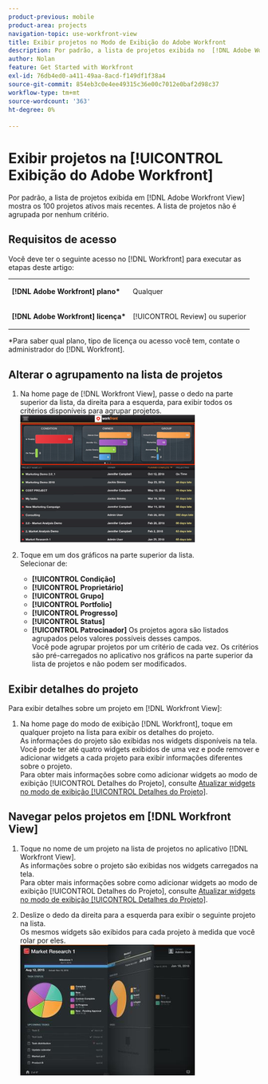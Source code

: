 ```yaml
---
product-previous: mobile
product-area: projects
navigation-topic: use-workfront-view
title: Exibir projetos no Modo de Exibição do Adobe Workfront
description: Por padrão, a lista de projetos exibida no  [!DNL Adobe Workfront] Modo de Exibição mostra os 100 projetos ativos mais recentes. A lista de projetos não é agrupada por nenhum critério.
author: Nolan
feature: Get Started with Workfront
exl-id: 76db4ed0-a411-49aa-8acd-f149df1f38a4
source-git-commit: 854eb3c0e4ee49315c36e00c7012e0baf2d98c37
workflow-type: tm+mt
source-wordcount: '363'
ht-degree: 0%

---
```


# Exibir projetos na [!UICONTROL Exibição do Adobe Workfront]

Por padrão, a lista de projetos exibida em [!DNL Adobe Workfront View] mostra os 100 projetos ativos mais recentes. A lista de projetos não é agrupada por nenhum critério.

## Requisitos de acesso

Você deve ter o seguinte acesso no [!DNL Workfront] para executar as etapas deste artigo:

<table style="table-layout:auto"> 
 <col> 
 </col> 
 <col> 
 </col> 
 <tbody> 
  <tr> 
   <td role="rowheader"><strong>[!DNL Adobe Workfront] plano*</strong></td> 
   <td> <p>Qualquer</p> </td> 
  </tr> 
  <tr> 
   <td role="rowheader"><strong>[!DNL Adobe Workfront] licença*</strong></td> 
   <td> <p>[!UICONTROL Review] ou superior</p> </td> 
  </tr> 
 </tbody> 
</table>

&#42;Para saber qual plano, tipo de licença ou acesso você tem, contate o administrador do [!DNL Workfront].

## Alterar o agrupamento na lista de projetos

1. Na home page de [!DNL Workfront View], passe o dedo na parte superior da lista, da direita para a esquerda, para exibir todos os critérios disponíveis para agrupar projetos.\
   ![[!DNL workfront_view_project_groupings_Adobe].png](assets/workfront-view-project-groupings-adobe-350x255.png)

1. Toque em um dos gráficos na parte superior da lista.\
   Selecionar de:

   * **[!UICONTROL Condição]**
   * **[!UICONTROL Proprietário]**
   * **[!UICONTROL Grupo]**
   * **[!UICONTROL Portfolio]**
   * **[!UICONTROL Progresso]**
   * **[!UICONTROL Status]**
   * **[!UICONTROL Patrocinador]**
Os projetos agora são listados agrupados pelos valores possíveis desses campos.\
      Você pode agrupar projetos por um critério de cada vez. Os critérios são pré-carregados no aplicativo nos gráficos na parte superior da lista de projetos e não podem ser modificados.

## Exibir detalhes do projeto

Para exibir detalhes sobre um projeto em [!DNL Workfront View]:

1. Na home page do modo de exibição [!DNL Workfront], toque em qualquer projeto na lista para exibir os detalhes do projeto.\
   As informações do projeto são exibidas nos widgets disponíveis na tela.\
   Você pode ter até quatro widgets exibidos de uma vez e pode remover e adicionar widgets a cada projeto para exibir informações diferentes sobre o projeto.\
   Para obter mais informações sobre como adicionar widgets ao modo de exibição [!UICONTROL Detalhes do Projeto], consulte [Atualizar widgets no modo de exibição [!UICONTROL Detalhes do Projeto]](../../../workfront-basics/mobile-apps/using-workfront-view/update-widgets-in-workfront-view.md).

## Navegar pelos projetos em [!DNL Workfront View]

1. Toque no nome de um projeto na lista de projetos no aplicativo [!DNL Workfront View].\
   As informações sobre o projeto são exibidas nos widgets carregados na tela.\
   Para obter mais informações sobre como adicionar widgets ao modo de exibição [!UICONTROL Detalhes do Projeto], consulte [Atualizar widgets no modo de exibição [!UICONTROL Detalhes do Projeto]](../../../workfront-basics/mobile-apps/using-workfront-view/update-widgets-in-workfront-view.md).

1. Deslize o dedo da direita para a esquerda para exibir o seguinte projeto na lista.\
   Os mesmos widgets são exibidos para cada projeto à medida que você rolar por eles.\
   ![Imagem-1__6__copy.jpg](assets/image-1--6--copy-350x262.jpg) 
